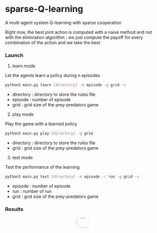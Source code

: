 # sparse-Q-learning
A multi-agent system Q-learning with sparse cooperation

Right now, the best joint action is computed with a naive method and not with the elimination algorithm : we just compute the payoff for every combination of the action and we take the best


### Launch

1. learn mode

Let the agents learn a policy during n episodes

```bash
python3 main.py learn [directory] -e episode -g grid -v
``` 

   * directory : directory to store the rules file
   * episode : number of episode
   * grid : grid size of the prey-predators game

2. play mode

Play the game with a learned policy

```bash
python3 main.py play [directory] -g grid
```

   * directory : directory to store the rules file
   * grid : grid size of the prey-predators game
  
3. test mode

Test the performance of the learning

```bash
python3 main.py test [directory] -e episode -r run -g grid -v
```
   * episode : number of episode
   * run : number of run
   * grid : grid size of the prey-predators game
  
### Results

<p align="center">
  <img src="https://github.com/amaurylekens/sparse-Q-learning/blob/master/images/result_4_4.png" style="width: 10%; height: 10%"/>
</p>
